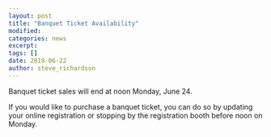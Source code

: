 ```yaml
---
layout: post
title: "Banquet Ticket Availability"
modified:
categories: news
excerpt:
tags: []
date: 2019-06-22
author: steve_richardson
---
```


Banquet ticket sales will end at noon Monday, June 24.

If you would like to purchase a banquet ticket, you can do so by updating your online registration or stopping by the registration booth before noon on Monday.
